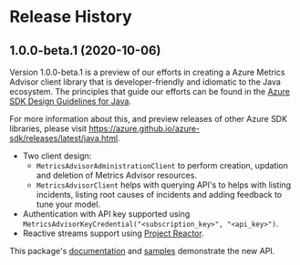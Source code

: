 # Release History

## 1.0.0-beta.1 (2020-10-06)
Version 1.0.0-beta.1 is a preview of our efforts in creating a Azure Metrics Advisor client library that is developer-friendly
and idiomatic to the Java ecosystem. The principles that guide
our efforts can be found in the [Azure SDK Design Guidelines for Java](https://azure.github.io/azure-sdk/java_introduction.html).

For more information about this, and preview releases of other Azure SDK libraries, please visit
https://azure.github.io/azure-sdk/releases/latest/java.html.

- Two client design:
    - `MetricsAdvisorAdministrationClient` to perform creation, updation and deletion of Metrics Advisor resources.
    - `MetricsAdvisorClient` helps with querying API's to helps with listing incidents, listing root causes of incidents
    and adding feedback to tune your model.
- Authentication with API key supported using `MetricsAdvisorKeyCredential("<subscription_key>", "<api_key>")`.
- Reactive streams support using [Project Reactor](https://projectreactor.io/).

This package's
[documentation](https://github.com/Azure/azure-sdk-for-java/blob/azure-ai-metricsadvisor_1.0.0-beta.1/sdk/metricsadvisor/azure-ai-metricsadvisor/README.md)
and
[samples](https://github.com/Azure/azure-sdk-for-java/blob/azure-ai-metricsadvisor_1.0.0-beta.1/sdk/metricsadvisor/azure-ai-metricsadvisor/src/samples)
demonstrate the new API.
